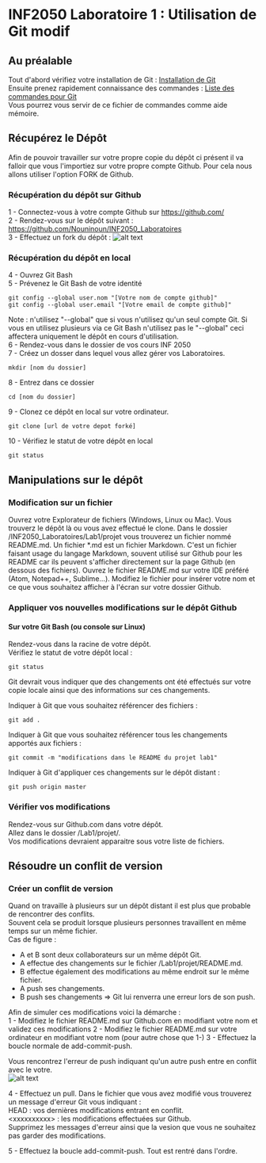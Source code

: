 # INF2050 Laboratoire 1 : Utilisation de Git modif

## Au préalable
Tout d'abord vérifiez votre installation de Git : [Installation de Git](GIT_installation.md)  
Ensuite prenez rapidement connaissance des commandes : [Liste des commandes pour Git](GIT_commandes.md)  
Vous pourrez vous servir de ce fichier de commandes comme aide mémoire.  


## Récupérez le Dépôt
Afin de pouvoir travailler sur votre propre copie du dépôt ci présent il va falloir que vous l'importiez sur votre propre compte Github.
Pour cela nous allons utiliser l'option FORK de Github.

### Récupération du dépôt sur Github
1 - Connectez-vous à votre compte Github sur https://github.com/  
2 - Rendez-vous sur le dépôt suivant : https://github.com/Nouninoun/INF2050_Laboratoires  
3 - Effectuez un fork du dépôt : ![alt text](https://github.com/Nouninoun/INF2050_Laboratoires/blob/master/Lab1/img/lab1_fork.png "Github fork")  

### Récupération du dépôt en local
4 - Ouvrez Git Bash  
5 - Prévenez le Git Bash de votre identité  
```
git config --global user.nom "[Votre nom de compte github]"
git config --global user.email "[Votre email de compte github]"
```
Note : n'utilisez "--global" que si vous n'utilisez qu'un seul compte Git. 
Si vous en utilisez plusieurs via ce Git Bash n'utilisez pas le "--global" ceci affectera uniquement le dépôt en cours d'utilisation.  
6 - Rendez-vous dans le dossier de vos cours INF 2050  
7 - Créez un dosser dans lequel vous allez gérer vos Laboratoires.  
```
mkdir [nom du dossier]
```
8 - Entrez dans ce dossier  
```
cd [nom du dossier]
```
9 - Clonez ce dépôt en local sur votre ordinateur.  
```
git clone [url de votre depot forké]
```
10 - Vérifiez le statut de votre dépôt en local  
```
git status
```

## Manipulations sur le dépôt
### Modification sur un fichier
Ouvrez votre Explorateur de fichiers (Windows, Linux ou Mac). 
Vous trouverz le dépôt là ou vous avez effectué le clone. 
Dans le dossier /INF2050_Laboratoires/Lab1/projet vous trouverez un fichier nommé README.md. 
Un fichier \*.md est un fichier Markdown. C'est un fichier faisant usage du langage Markdown, souvent utilisé sur Github pour les README car ils peuvent s'afficher directement sur la page Github (en dessous des fichiers). 
Ouvrez le fichier README.md sur votre IDE préféré (Atom, Notepad++, Sublime...). 
Modifiez le fichier pour insérer votre nom et ce que vous souhaitez afficher à l'écran sur votre dossier Github. 

### Appliquer vos nouvelles modifications sur le dépôt Github
#### Sur votre Git Bash (ou console sur Linux)
Rendez-vous dans la racine de votre dépôt.  
Vérifiez le statut de votre dépôt local :  
```
git status
```
Git devrait vous indiquer que des changements ont été effectués sur votre copie locale ainsi que des informations sur ces changements.  

Indiquer à Git que vous souhaitez référencer des fichiers :  
```
git add .
```
Indiquer à Git que vous souhaitez référencer tous les changements apportés aux fichiers :  
```
git commit -m "modifications dans le README du projet lab1"
```
Indiquer à Git d'appliquer ces changements sur le dépôt distant :  
```
git push origin master
```

### Vérifier vos modifications
Rendez-vous sur Github.com dans votre dépôt.  
Allez dans le dossier /Lab1/projet/.  
Vos modifications devraient apparaitre sous votre liste de fichiers.  

## Résoudre un conflit de version
### Créer un conflit de version
Quand on travaille à plusieurs sur un dépôt distant il est plus que probable de rencontrer des conflits.  
Souvent cela se produit lorsque plusieurs personnes travaillent en même temps sur un même fichier.  
Cas de figure :  
- A et B sont deux collaborateurs sur un même dépôt Git.  
- A effectue des changements sur le fichier /Lab1/projet/README.md.  
- B effectue également des modifications au même endroit sur le même fichier.  
- A push ses changements.  
- B push ses changements => Git lui renverra une erreur lors de son push.  

Afin de simuler ces modifications voici la démarche :  
1 - Modifiez le fichier README.md sur Github.com en modifiant votre nom et validez ces modifications
2 - Modifiez le fichier README.md sur votre ordinateur en modifiant votre nom (pour autre chose que 1-)
3 - Effectuez la boucle normale de add-commit-push.  

Vous rencontrez l'erreur de push indiquant qu'un autre push entre en conflit avec le votre.  
![alt text](https://github.com/Nouninoun/INF2050_Laboratoires/blob/master/Lab1/img/lab1_fetchfirst.PNG "Git error")  

4 - Effectuez un  pull. Dans le fichier que vous avez modifié vous trouverez un message d'erreur Git vous indiquant :  
HEAD : vos dernières modifications entrant en conflit.  
\<xxxxxxxxxx\> : les modifications effectuées sur Github.  
Supprimez les messages d'erreur ainsi que la vesion que vous ne souhaitez pas garder des modifications.  

5 - Effectuez la boucle add-commit-push. Tout est rentré dans l'ordre.  

